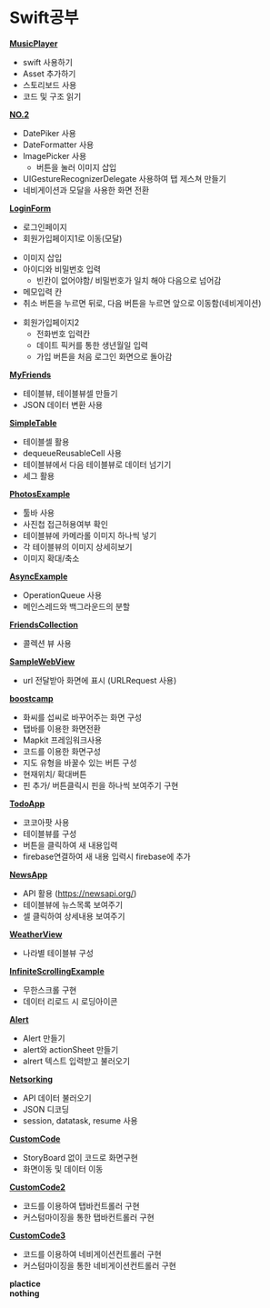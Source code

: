 # Swift공부

[**MusicPlayer**](https://github.com/JINHYUCK-r/Swift/tree/master/MusicPlayer)
 - swift 사용하기 
 - Asset 추가하기
 - 스토리보드 사용
 - 코드 및 구조 읽기 
 
[**NO.2**](https://github.com/JINHYUCK-r/Swift/tree/master/NO.2)
  - DatePiker 사용
 - DateFormatter 사용
- ImagePicker 사용
  *  버튼을 눌러 이미지 삽입
 - UIGestureRecognizerDelegate 사용하여 탭 제스쳐 만들기
- 네비게이션과 모달을 사용한 화면 전환
  
[**LoginForm**](https://github.com/JINHYUCK-r/Swift/tree/master/LoginForm)
- 로그인페이지
- 회원가입페이지1로 이동(모달)
 * 이미지 삽입
 * 아이디와 비밀번호 입력
   +  빈칸이 없어야함/ 비밀번호가 일치 해야 다음으로 넘어감
 * 메모입력 칸
 * 취소 버튼을 누르면 뒤로, 다음 버튼을 누르면 앞으로 이동함(네비게이션)
- 회원가입페이지2
  * 전화번호 입력칸
  * 데이트 픽커를 통한 생년월일 입력
  * 가입 버튼을 처음 로그인 화면으로 돌아감
  
[**MyFriends**](https://github.com/JINHYUCK-r/Swift/tree/master/MyFriends)
 - 테이블뷰, 테이블뷰셀 만들기
 - JSON 데이터 변환 사용 

[**SimpleTable**](https://github.com/JINHYUCK-r/Swift/tree/master/SimpleTable)
 - 테이블셀 활용
 - dequeueReusableCell 사용
 - 테이블뷰에서 다음 테이블뷰로 데이터 넘기기
- 세그 활용

[**PhotosExample**](https://github.com/JINHYUCK-r/Swift/tree/master/PhotosExample)
 - 툴바 사용
 - 사진첩 접근허용여부 확인
 - 테이블뷰에 카메라롤 이미지 하나씩 넣기
 - 각 테이블뷰의 이미지 상세히보기
 - 이미지 확대/축소
 
 [**AsyncExample**](https://github.com/JINHYUCK-r/Swift/tree/master/AsyncExample)
  - OperationQueue 사용
 - 메인스레드와 백그라운드의 분할
 
 [**FriendsCollection**](https://github.com/JINHYUCK-r/Swift/tree/master/FriendsCollection)
 - 콜렉션 뷰 사용
 
[**SampleWebView**](https://github.com/JINHYUCK-r/Swift/tree/master/SampleWebView)
 - url 전달받아 화면에 표시 (URLRequest 사용)
 
 [**boostcamp**](https://github.com/JINHYUCK-r/Swift/tree/master/boostcamp)
 - 화씨를 섭씨로 바꾸어주는 화면 구성
 - 탭바를 이용한 화면전환
 - Mapkit 프레임워크사용
 - 코드를 이용한 화면구성
 - 지도 유형을 바꿀수 있는 버튼 구성
 - 현재위치/ 확대버튼
 - 핀 추가/ 버튼클릭시 핀을 하나씩 보여주기 구현
 
[**TodoApp**](https://github.com/JINHYUCK-r/Swift/tree/master/TodoApp)
 - 코코아팟 사용
 - 테이블뷰를 구성
 - 버튼을 클릭하여 새 내용입력
 - firebase연결하여 새 내용 입력시 firebase에 추가

[**NewsApp**](https://github.com/JINHYUCK-r/Swift/tree/master/NewsApp)
 - API 활용 (https://newsapi.org/)
 - 테이블뷰에 뉴스목록 보여주기
 - 셀 클릭하여 상세내용 보여주기
 
[**WeatherView**](https://github.com/JINHYUCK-r/Swift/tree/master/WeatherView)
 - 나라별 테이블뷰 구성
 
 [**InfiniteScrollingExample**](https://github.com/JINHYUCK-r/Swift/tree/master/InfiniteScrollingExample)
  - 무한스크롤 구현
  - 데이터 리로드 시 로딩아이콘
  
  [**Alert**](https://github.com/JINHYUCK-r/Swift/tree/master/Alert)
   - Alert 만들기
   - alert와 actionSheet 만들기
   - alrert 텍스트 입력받고 불러오기
   
   [**Netsorking**](https://github.com/JINHYUCK-r/Swift/tree/master/Networking)
   - API 데이터 불러오기
   - JSON 디코딩
   - session, datatask, resume 사용
   
    
   [**CustomCode**](https://github.com/JINHYUCK-r/Swift/tree/master/CustomCode)
   - StoryBoard 없이 코드로 화면구현
   - 화면이동 및 데이터 이동

   [**CustomCode2**](https://github.com/JINHYUCK-r/Swift/tree/master/CustomCode2)
   - 코드를 이용하여 탭바컨트롤러 구현
   - 커스텀마이징을 통한 탭바컨트롤러 구현
   
   [**CustomCode3**](https://github.com/JINHYUCK-r/Swift/tree/master/CustomCode3)
   - 코드를 이용하여 네비게이션컨트롤러 구현
   - 커스텀마이징을 통한 네비게이션컨트롤러 구현
 
**plactice**   
**nothing**
